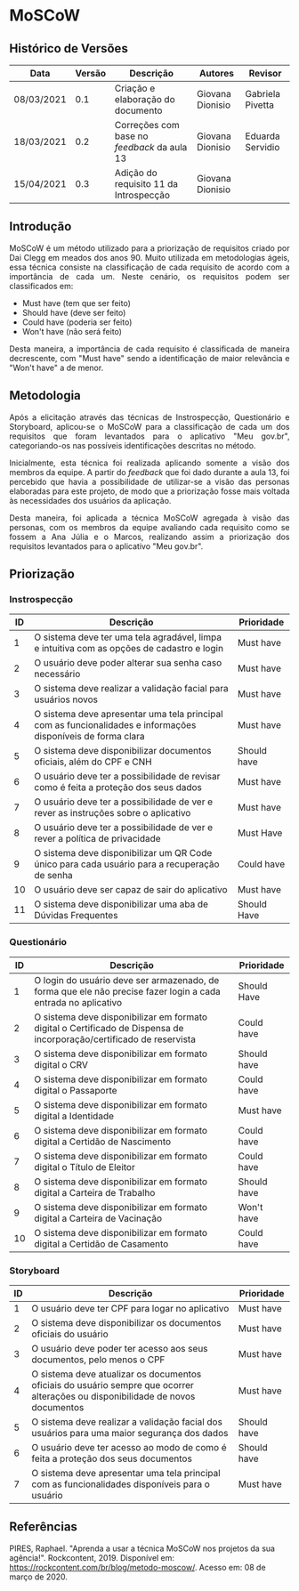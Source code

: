# MoSCoW
## Histórico de Versões
| Data       | Versão | Descrição                                      | Autores          | Revisor          |
| ---------- | ------ | -------------------------------------------    | ---------------- | ---------------- |
| 08/03/2021 | 0.1    | Criação e elaboração do documento              | Giovana Dionisio | Gabriela Pivetta |
| 18/03/2021 | 0.2    | Correções com base no _feedback_ da aula 13    | Giovana Dionisio | Eduarda Servidio |
| 15/04/2021 | 0.3    | Adição do requisito 11 da Introspecção         | Giovana Dionisio |                  |

## Introdução
<p align="justify"> MoSCoW é um método utilizado para a priorização de requisitos criado por Dai Clegg em meados dos anos 90. Muito utilizada em metodologias ágeis, essa técnica consiste na classificação de cada requisito de acordo com a importância de cada um. Neste cenário, os requisitos podem ser classificados em: </p>

- Must have (tem que ser feito)
- Should have (deve ser feito)
- Could have (poderia ser feito)
- Won't have (não será feito)

<p align="justify"> Desta maneira, a importância de cada requisito é classificada de maneira decrescente, com "Must have" sendo a identificação de maior relevância e "Won't have" a de menor. </p>

## Metodologia
<p align="justify"> Após a elicitação através das técnicas de Instrospecção, Questionário e Storyboard, aplicou-se o MoSCoW para a classificação de cada um dos requisitos que foram levantados para o aplicativo "Meu gov.br", categoriando-os nas possíveis identificações descritas no método. </p>
<p align="justify"> Inicialmente, esta técnica foi realizada aplicando somente a visão dos membros da equipe. A partir do <i>feedback</i> que foi dado durante a aula 13, foi percebido que havia a possibilidade de utilizar-se a visão das personas elaboradas para este projeto, de modo que a priorização fosse mais voltada às necessidades dos usuários da aplicação. </p>
<p align="justify"> Desta maneira, foi aplicada a técnica MoSCoW agregada à visão das personas, com os membros da equipe avaliando cada requisito como se fossem a Ana Júlia e o Marcos, realizando assim a priorização dos requisitos levantados para o aplicativo "Meu gov.br". </p>

## Priorização
### Instrospecção
| ID | Descrição | Prioridade |
| -- | --------- | -------- |
| 1  | O sistema deve ter uma tela agradável, limpa e intuitiva com as opções de cadastro e login | Must have |
| 2  | O usuário deve poder alterar sua senha caso necessário | Must have | 
| 3  | O sistema deve realizar a validação facial para usuários novos | Must have |
| 4  | O sistema deve apresentar uma tela principal com as funcionalidades e informações disponíveis de forma clara | Must have |
| 5  | O sistema deve disponibilizar documentos oficiais, além do CPF e CNH | Should have |
| 6  | O usuário deve ter a possibilidade de revisar como é feita a proteção dos seus dados | Must have |
| 7  | O usuário deve ter a possibilidade de ver e rever as instruções sobre o aplicativo | Must have |
| 8  | O usuário deve ter a possibilidade de ver e rever a política de privacidade | Must Have |
| 9  | O sistema deve disponibilizar um QR Code único para cada usuário para a recuperação de senha | Could have |
| 10 | O usuário deve ser capaz de sair do aplicativo | Must have |
| 11 | O sistema deve disponibilizar uma aba de Dúvidas Frequentes | Should Have |

### Questionário
| ID | Descrição | Prioridade |
| -- | --------- | -------- |
| 1  | O login do usuário deve ser armazenado, de forma que ele não precise fazer login a cada entrada no aplicativo        | Should Have |
| 2  | O sistema deve disponibilizar em formato digital o Certificado de Dispensa de incorporação/certificado de reservista | Could have |
| 3  | O sistema deve disponibilizar em formato digital o CRV                                                               | Should have
| 4  | O sistema deve disponibilizar em formato digital o Passaporte                                                        | Could have
| 5  | O sistema deve disponibilizar em formato digital a Identidade                                                        | Must have
| 6  | O sistema deve disponibilizar em formato digital a Certidão de Nascimento                                            | Could have
| 7  | O sistema deve disponibilizar em formato digital o Título de Eleitor                                                 | Could have
| 8  | O sistema deve disponibilizar em formato digital a Carteira de Trabalho                                              | Should have
| 9  | O sistema deve disponibilizar em formato digital a Carteira de Vacinação                                             | Won't have
| 10 | O sistema deve disponibilizar em formato digital a Certidão de Casamento                                             | Could have

### Storyboard
| ID | Descrição | Prioridade |
| -- | --------- | ---------- |
| 1  | O usuário deve ter CPF para logar no aplicativo | Must have
| 2  | O sistema deve disponibilizar os documentos oficiais do usuário | Must have
| 3  | O usuário deve poder ter acesso aos seus documentos, pelo menos o CPF | Must have
| 4  | O sistema deve atualizar os documentos oficiais do usuário sempre que ocorrer alterações ou disponibilidade de novos documentos | Must have
| 5  | O sistema deve realizar a validação facial dos usuários para uma maior segurança dos dados | Should have
| 6  | O usuário deve ter acesso ao modo de como é feita a proteção dos seus documentos | Should have
| 7  | O sistema deve apresentar uma tela principal com as funcionalidades disponíveis para o usuário | Must have

## Referências
PIRES, Raphael. "Aprenda a usar a técnica MoSCoW nos projetos da sua agência!". Rockcontent, 2019. Disponível em: <https://rockcontent.com/br/blog/metodo-moscow/>. Acesso em: 08 de março de 2020.